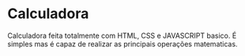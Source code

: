 # Calculadora
Calculadora feita totalmente com HTML, CSS e JAVASCRIPT basico. É simples mas é capaz de realizar as principais operações matematicas.
